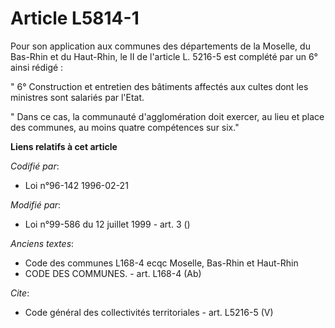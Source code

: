 # Article L5814-1

Pour son application aux communes des départements de la Moselle, du Bas-Rhin et du Haut-Rhin, le II de l'article L. 5216-5
est complété par un 6° ainsi rédigé : 

" 6° Construction et entretien des bâtiments affectés aux cultes dont les ministres sont salariés par l'Etat. 

" Dans ce cas, la communauté d'agglomération doit exercer, au lieu et place des communes, au moins quatre compétences sur
six."

**Liens relatifs à cet article**

_Codifié par_:

  - Loi n°96-142 1996-02-21

_Modifié par_:

  - Loi n°99-586 du 12 juillet 1999 - art. 3 ()

_Anciens textes_:

  - Code des communes L168-4 ecqc Moselle, Bas-Rhin et Haut-Rhin
  - CODE DES COMMUNES. - art. L168-4 (Ab)

_Cite_:

  - Code général des collectivités territoriales - art. L5216-5 (V)
